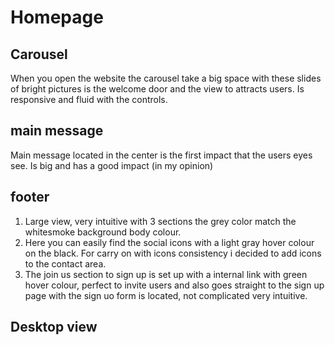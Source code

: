 # Homepage

## Carousel
 When you open the website the carousel take a big space with these slides of bright pictures is the welcome door and the view to attracts users. 
Is responsive and fluid with the controls.
## main message
 Main message located in the center is the first impact that the users eyes see. Is big and has a good impact (in my opinion)
## footer
1. Large view, very intuitive with 3 sections the grey color match the whitesmoke background body colour.
2. Here you can easily find the social icons with a light gray hover colour on the black. 
For carry on with icons consistency i decided to add icons to the contact area.
3. The join us section to sign up is set up with a internal link with green hover colour, perfect to invite users and also goes straight to the sign up page with the sign uo form is located, not complicated very intuitive.


## Desktop view 






